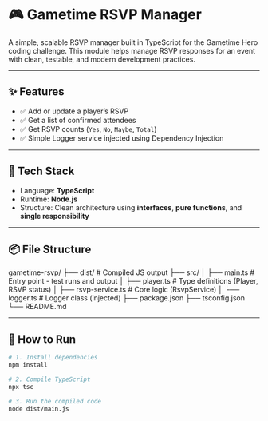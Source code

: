 # 🎮 Gametime RSVP Manager

A simple, scalable RSVP manager built in TypeScript for the Gametime Hero coding challenge. This module helps manage RSVP responses for an event with clean, testable, and modern development practices.

---

## ✨ Features

- ✅ Add or update a player’s RSVP
- ✅ Get a list of confirmed attendees
- ✅ Get RSVP counts (`Yes`, `No`, `Maybe`, `Total`)
- ✅ Simple Logger service injected using Dependency Injection

---

## 🧠 Tech Stack

- Language: **TypeScript**
- Runtime: **Node.js**
- Structure: Clean architecture using **interfaces**, **pure functions**, and **single responsibility**

---

## 📦 File Structure

gametime-rsvp/ ├── dist/ # Compiled JS output ├── src/ │ ├── main.ts # Entry point - test runs and output │ ├── player.ts # Type definitions (Player, RSVP status) │ ├── rsvp-service.ts # Core logic (RsvpService) │ └── logger.ts # Logger class (injected) ├── package.json ├── tsconfig.json └── README.md


---

## 🧪 How to Run

```bash
# 1. Install dependencies
npm install

# 2. Compile TypeScript
npx tsc

# 3. Run the compiled code
node dist/main.js
